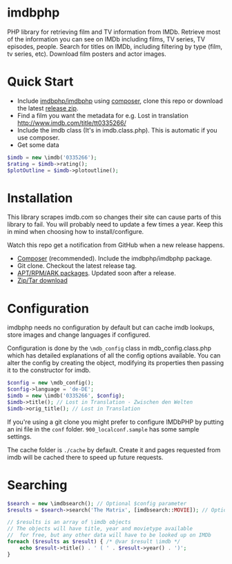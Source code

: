 imdbphp
=======

PHP library for retrieving film and TV information from IMDb.
Retrieve most of the information you can see on IMDb including films, TV series, TV episodes, people.
Search for titles on IMDb, including filtering by type (film, tv series, etc).
Download film posters and actor images.


Quick Start
===========

* Include [imdbphp/imdbphp](https://packagist.org/packages/imdbphp/imdbphp) using [composer](https://www.getcomposer.org), clone this repo or download the latest [release zip](https://github.com/tboothman/imdbphp/releases).
* Find a film you want the metadata for e.g. Lost in translation http://www.imdb.com/title/tt0335266/
* Include the imdb class (It's in imdb.class.php). This is automatic if you use composer.
* Get some data
```php
$imdb = new \imdb('0335266');
$rating = $imdb->rating();
$plotOutline = $imdb->plotoutline();
```

Installation
============

This library scrapes imdb.com so changes their site can cause parts of this library to fail. You will probably need to update a few times a year. Keep this in mind when choosing how to install/configure.

Watch this repo get a notification from GitHub when a new release happens.

* [Composer](https://www.getcomposer.org) (recommended). Include the imdbphp/imdbphp package.
* Git clone. Checkout the latest release tag.
* [APT/RPM/ARK packages](http://apt.izzysoft.de/). Updated soon after a release.
* [Zip/Tar download](https://github.com/tboothman/imdbphp/releases)


Configuration
=============

imdbphp needs no configuration by default but can cache imdb lookups, store images and change languages if configured.

Configuration is done by the `\mdb_config` class in mdb_config.class.php which has detailed explanations of all the config options available.
You can alter the config by creating the object, modifying its properties then passing it to the constructor for imdb.
```php
$config = new \mdb_config();
$config->language = 'de-DE';
$imdb = new \imdb('0335266', $config);
$imdb->title(); // Lost in Translation - Zwischen den Welten
$imdb->orig_title(); // Lost in Translation
```

If you're using a git clone you might prefer to configure IMDbPHP by putting an ini file in the `conf` folder. `900_localconf.sample` has some sample settings.

The cache folder is `./cache` by default. Create it and pages requested from imdb will be cached there to speed up future requests.

Searching
=========

```php
$search = new \imdbsearch(); // Optional $config parameter
$results = $search->search('The Matrix', [imdbsearch::MOVIE]); // Optional second parameter restricts types returned

// $results is an array of \imdb objects
// The objects will have title, year and movietype available
//  for free, but any other data will have to be looked up on IMDb
foreach ($results as $result) { /* @var $result \imdb */
    echo $result->title() . ' ( ' . $result->year() . ')';
}
```
